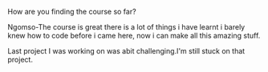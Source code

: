 How are you finding the course so far?

Ngomso-The course is great there is a lot of things i have learnt i barely knew how to code before i came here, now i can make all this amazing stuff.

Last project I was working on was abit challenging.I'm still stuck on that project.
